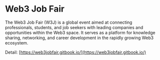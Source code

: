# Web3 Job Fair

The Web3 Job Fair (W3J) is a global event aimed at connecting professionals, students, and job seekers with leading companies and opportunities within the Web3 space. It serves as a platform for knowledge sharing, networking, and career development in the rapidly growing Web3 ecosystem.

Detail: [https://web3jobfair.gitbook.io/](https://web3jobfair.gitbook.io/)
